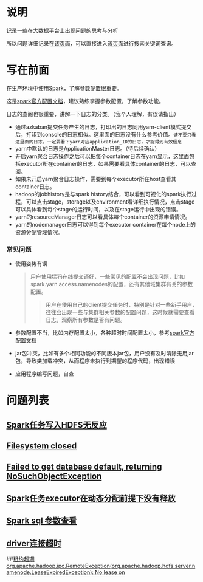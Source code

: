 # 说明

记录一些在大数据平台上出现问题的思考与分析

所以问题详细记录在[该页面](./qa/qa.md)，可以直接进入[该页面](./qa/qa.md)进行搜索关键词查询。

# 写在前面

在生产环境中使用Spark，了解参数配置很重要。

这是[spark官方配置文档](https://spark.apache.org/docs/latest/configuration.html)，建议熟练掌握参数配置，了解参数功能。

日志的查阅也很重要，讲解一下日志的分类。（我个人理解，有误请指出）

- 通过azkaban提交任务产生的日志，打印出的日志同用yarn-client模式提交后，打印到console的日志相似。这里面的日志没有什么参考价值。`请不要只看这里面的日志，一定要看下yarn对应application_ID的日志，才能得到有效信息`
- yarn中默认的日志是ApplicationMaster日志。（待后续确认）
- 开启yarn聚合日志操作之后可以把每个container日志在yarn显示，这里面包括executor所在container的日志，如果需要看具体container的日志，可以查阅。
- 如果未开启yarn聚合日志操作，需要到每个executor所在host查看其container日志。
- hadoop的jobhistory是与spark history结合，可以看到可视化的spark执行过程，可以点击stage，storage以及environment看详细执行情况，点击stage可以具体看到每个stage的运行时间，以及在stage运行中出现的错误。
- yarn的resourceManager日志可以看具体每个container的资源申请情况。
- yarn的nodemanager日志可以得到每个executor container在每个node上的资源分配管理情况。

### 常见问题

- 使用姿势有误

  > 用户使用猛犸在线提交还好，一些常见的配置不会出现问题，比如spark.yarn.access.namenodes的配置，还有其他域集群有关的参数配置。
  >
  > > 用户在使用自己的client提交任务时，特别是针对一些新手用户，往往会出现一些与集群相关参数的配置问题，这时候就需要查看日志，观察所有参数是否有问题。

- 参数配置不当，比如内存配置太小，各种超时时间配置太小，参考[spark官方配置文档](https://spark.apache.org/docs/latest/configuration.html)

- jar包冲突，比如有多个相同功能的不同版本jar包，用户没有及时清除无用jar包，导致类加载冲突，从而程序未执行到期望的程序代码，出现错误

- 应用程序编写问题，自查

# 问题列表

## [Spark任务写入HDFS无反应](./qa/qa.md/#SLOWHDFSWRITE)

## [Filesystem closed](./qa/qa.md/#FileSystemClosed)

## [Failed to get database default, returning NoSuchObjectException](./qa/qa.md/#MetaStoreError)

## [Spark任务executor在动态分配前提下没有释放](./qa/qa.md/#ExecutorNotRelease)

##  [Spark sql 参数查看](./qa/qa.md/#sqlconf)

## [driver连接超时](./qa/qa.md/#driver-timeout)

##[租约超期org.apache.hadoop.ipc.RemoteException(org.apache.hadoop.hdfs.server.namenode.LeaseExpiredException): No lease on](./qa/qa.md/#no-lease)

